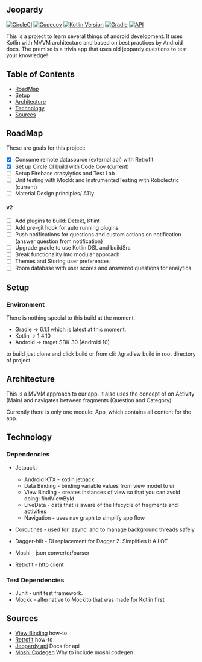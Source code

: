 ## Jeopardy

[![CircleCI](https://circleci.com/gh/Stegnerd/Jeopardy/tree/master.svg?style=shield)](https://circleci.com/gh/Stegnerd/Jeopardy/tree/master)
[![Codecov](https://codecov.io/gh/Stegnerd/Jeopardy/branch/master/graphs/badge.svg)](https://codecov.io/gh/Stegnerd/Jeopardy)
[![Kotlin Version](https://img.shields.io/badge/kotlin-1.4.10-blue.svg)](http://kotlinlang.org/)
[![Gradle](https://lv.binarybabel.org/catalog-api/gradle/latest.svg?v=6.1.1)](https://lv.binarybabel.org/catalog/gradle/latest)
[![API](https://img.shields.io/badge/API-30%2B-orange.svg?style=flat)](https://android-arsenal.com/api?level=30)

This is a project to learn several things of android development. It uses Kotlin with MVVM architecture and based on best practices by Android docs. The premise is a trivia app that uses old jeopardy questions to test your knowledge!

## Table of Contents

- [RoadMap](https://github.com/Stegnerd/Jeopardy#roadmap)
- [Setup](https://github.com/Stegnerd/Jeopardy#setup)
- [Architecture](https://github.com/Stegnerd/Jeopardy#architecture)
- [Technology](https://github.com/Stegnerd/Jeopardy#technology)
- [Sources](https://github.com/Stegnerd/Jeopardy#sources)

## RoadMap

These are goals for this project:

- [x] Consume remote datasource (external api) with Retrofit
- [x] Set up Circle CI build with Code Cov (current)
- [ ] Setup Firebase crasylytics and Test Lab
- [ ] Unit testing with Mockk and InstrumentedTesting with Robolectric (current)
- [ ] Material Design principles/ A11y

#### v2

- [ ] Add plugins to build: Detekt, Ktlint
- [ ] Add pre-git hook for auto running plugins
- [ ] Push notifications for questions and custom actions on notification (answer question from notification)
- [ ] Upgrade gradle to use Kotlin DSL and buildSrc
- [ ] Break functionality into modular approach
- [ ] Themes and Storing user preferences
- [ ] Room database with user scores and answered questions for analytics

## Setup

### Environment

There is nothing special to this build at the moment.

- Gradle -> 6.1.1 which is latest at this moment.
- Kotlin -> 1.4.10
- Android -> target SDK 30 (Android 10)

to build just clone and click build or from cli: .\gradlew build in root directory of project

## Architecture

This is a MVVM approach to our app. It also uses the concept of on Activity (Main) and navigates between fragments (Question and Category)

Currently there is only one module: App, which contains all content for the app.

## Technology

### Dependencies

- Jetpack:

  - Android KTX - kotlin jetpack
  - Data Binding - binding variable values from view model to ui
  - View Binding - creates instances of view so that you can avoid doing: findViewById
  - LiveData - data that is aware of the lifecycle of fragments and activities
  - Navigation - uses nav graph to simplify app flow

- Coroutines - used for 'async' and to manage background threads safely
- Dagger-hilt - DI replacement for Dagger 2. Simplifies it A LOT
- Moshi - json converter/parser
- Retrofit - http client

### Test Dependencies

- Junit - unit test framework.
- Mockk - alternative to Mockito that was made for Kotlin first

## Sources

- [View Binding](https://developer.android.com/topic/libraries/view-binding) how-to
- [Retrofit](https://square.github.io/retrofit/) how-to
- [Jeopardy api](http://jservice.io/?ref=apilist.fun) Docs for api
- [Moshi Codegen](https://stackoverflow.com/questions/58501918/whats-the-use-of-moshis-kotlin-codegen) Why to include moshi codegen
